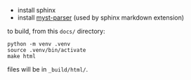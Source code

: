 
- install sphinx
- install [myst-parser](https://www.sphinx-doc.org/en/master/usage/markdown.html) (used by sphinx markdown extension)

to build, from this `docs/` directory:
```
python -m venv .venv
source .venv/bin/activate
make html
```

files will be in `_build/html/`.

